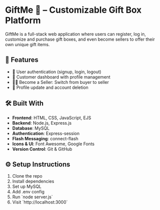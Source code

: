 # GiftMe 🎁 – Customizable Gift Box Platform

GiftMe is a full-stack web application where users can register, log in, customize and purchase gift boxes, and even become sellers to offer their own unique gift items.

## 🚀 Features

- 🔐 User authentication (signup, login, logout)
- 👤 Customer dashboard with profile management
- 🧑‍💼 Become a Seller: Switch from buyer to seller
- 📄 Profile update and account deletion

## 🛠️ Built With

- **Frontend**: HTML, CSS, JavaScript, EJS
- **Backend**: Node.js, Express.js
- **Database**: MySQL
- **Authentication**: Express-session
- **Flash Messaging**: connect-flash
- **Icons & UI**: Font Awesome, Google Fonts
- **Version Control**: Git & GitHub

## ⚙️ Setup Instructions

1. Clone the repo
2. Install dependencies
3. Set up MySQL
4. Add .env config
5. Run \`node server.js\`
6. Visit \`http://localhost:3000\`
